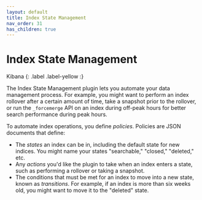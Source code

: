 ```yaml
---
layout: default
title: Index State Management
nav_order: 31
has_children: true
---
```


# Index State Management
Kibana
{: .label .label-yellow :}

The Index State Management plugin lets you automate your data management process. For example, you might want to perform an index rollover after a certain amount of time, take a snapshot prior to the rollover, or run the `_forcemerge` API on an index during off-peak hours for better search performance during peak hours.

To automate index operations, you define *policies*. Policies are JSON documents that define:

- The *states* an index can be in, including the default state for new indices. You might name your states "searchable," "closed," "deleted," etc.
- Any *actions* you'd like the plugin to take when an index enters a state, such as performing a rollover or taking a snapshot.
- The conditions that must be met for an index to move into a new state, known as *transitions*. For example, if an index is more than six weeks old, you might want to move it to the "deleted" state.
